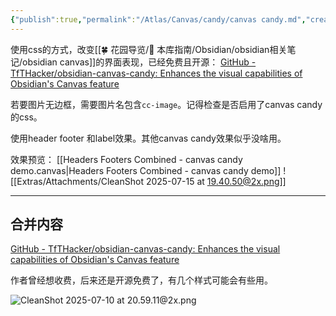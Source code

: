 ```yaml
---
{"publish":true,"permalink":"/Atlas/Canvas/candy/canvas candy.md","created":"2025-06-23","modified":"2025-07-15","published":"2025-07-29T17:33:54.069+08:00","tags":["obsidian插件"],"cssclasses":""}
---
```




使用css的方式，改变[[🍀 花园导览/🧰 本库指南/Obsidian/obsidian相关笔记/obsidian canvas]]的界面表现，已经免费且开源：
[GitHub - TfTHacker/obsidian-canvas-candy: Enhances the visual capabilities of Obsidian's Canvas feature](https://github.com/TfTHacker/obsidian-canvas-candy)

若要图片无边框，需要图片名包含`cc-image`。记得检查是否启用了canvas candy的css。

使用header footer 和label效果。其他canvas candy效果似乎没啥用。

效果预览：
[[Headers Footers Combined - canvas candy demo.canvas|Headers Footers Combined - canvas candy demo]]
![[Extras/Attachments/CleanShot 2025-07-15 at 19.40.50@2x.png]]

---

## 合并内容

[GitHub - TfTHacker/obsidian-canvas-candy: Enhances the visual capabilities of Obsidian's Canvas feature](https://github.com/TfTHacker/obsidian-canvas-candy)

作者曾经想收费，后来还是开源免费了，有几个样式可能会有些用。

![CleanShot 2025-07-10 at 20.59.11@2x.png](https://pub-pic.oldwinter.top/2025/07/42bd2f3bb6759e82711c6ddfe0696c54.png)
